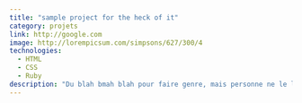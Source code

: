 ```yaml
---
title: "sample project for the heck of it"
category: projets
link: http://google.com
image: http://lorempicsum.com/simpsons/627/300/4
technologies:
  - HTML
  - CSS
  - Ruby
description: "Du blah bmah blah pour faire genre, mais personne ne le lis de toute facon donc a quoi faire ces conneries la..."
---
```

